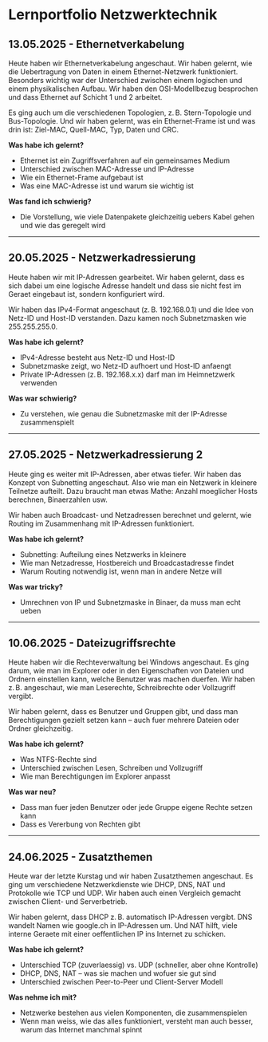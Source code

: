 # Lernportfolio Netzwerktechnik

## 13.05.2025 - Ethernetverkabelung

Heute haben wir Ethernetverkabelung angeschaut. Wir haben gelernt, wie die Uebertragung von Daten in einem Ethernet-Netzwerk funktioniert. Besonders wichtig war der Unterschied zwischen einem logischen und einem physikalischen Aufbau. Wir haben den OSI-Modellbezug besprochen und dass Ethernet auf Schicht 1 und 2 arbeitet.

Es ging auch um die verschiedenen Topologien, z. B. Stern-Topologie und Bus-Topologie. Und wir haben gelernt, was ein Ethernet-Frame ist und was drin ist: Ziel-MAC, Quell-MAC, Typ, Daten und CRC.

**Was habe ich gelernt?**

* Ethernet ist ein Zugriffsverfahren auf ein gemeinsames Medium
* Unterschied zwischen MAC-Adresse und IP-Adresse
* Wie ein Ethernet-Frame aufgebaut ist
* Was eine MAC-Adresse ist und warum sie wichtig ist

**Was fand ich schwierig?**

* Die Vorstellung, wie viele Datenpakete gleichzeitig uebers Kabel gehen und wie das geregelt wird

---

## 20.05.2025 - Netzwerkadressierung

Heute haben wir mit IP-Adressen gearbeitet. Wir haben gelernt, dass es sich dabei um eine logische Adresse handelt und dass sie nicht fest im Geraet eingebaut ist, sondern konfiguriert wird.

Wir haben das IPv4-Format angeschaut (z. B. 192.168.0.1) und die Idee von Netz-ID und Host-ID verstanden. Dazu kamen noch Subnetzmasken wie 255.255.255.0.

**Was habe ich gelernt?**

* IPv4-Adresse besteht aus Netz-ID und Host-ID
* Subnetzmaske zeigt, wo Netz-ID aufhoert und Host-ID anfaengt
* Private IP-Adressen (z. B. 192.168.x.x) darf man im Heimnetzwerk verwenden

**Was war schwierig?**

* Zu verstehen, wie genau die Subnetzmaske mit der IP-Adresse zusammenspielt

---

## 27.05.2025 - Netzwerkadressierung 2

Heute ging es weiter mit IP-Adressen, aber etwas tiefer. Wir haben das Konzept von Subnetting angeschaut. Also wie man ein Netzwerk in kleinere Teilnetze aufteilt. Dazu braucht man etwas Mathe: Anzahl moeglicher Hosts berechnen, Binaerzahlen usw.

Wir haben auch Broadcast- und Netzadressen berechnet und gelernt, wie Routing im Zusammenhang mit IP-Adressen funktioniert.

**Was habe ich gelernt?**

* Subnetting: Aufteilung eines Netzwerks in kleinere
* Wie man Netzadresse, Hostbereich und Broadcastadresse findet
* Warum Routing notwendig ist, wenn man in andere Netze will

**Was war tricky?**

* Umrechnen von IP und Subnetzmaske in Binaer, da muss man echt ueben

---

## 10.06.2025 - Dateizugriffsrechte

Heute haben wir die Rechteverwaltung bei Windows angeschaut. Es ging darum, wie man im Explorer oder in den Eigenschaften von Dateien und Ordnern einstellen kann, welche Benutzer was machen duerfen. Wir haben z. B. angeschaut, wie man Leserechte, Schreibrechte oder Vollzugriff vergibt.

Wir haben gelernt, dass es Benutzer und Gruppen gibt, und dass man Berechtigungen gezielt setzen kann – auch fuer mehrere Dateien oder Ordner gleichzeitig.

**Was habe ich gelernt?**

* Was NTFS-Rechte sind
* Unterschied zwischen Lesen, Schreiben und Vollzugriff
* Wie man Berechtigungen im Explorer anpasst

**Was war neu?**

* Dass man fuer jeden Benutzer oder jede Gruppe eigene Rechte setzen kann
* Dass es Vererbung von Rechten gibt

---

## 24.06.2025 - Zusatzthemen

Heute war der letzte Kurstag und wir haben Zusatzthemen angeschaut. Es ging um verschiedene Netzwerkdienste wie DHCP, DNS, NAT und Protokolle wie TCP und UDP. Wir haben auch einen Vergleich gemacht zwischen Client- und Serverbetrieb.

Wir haben gelernt, dass DHCP z. B. automatisch IP-Adressen vergibt. DNS wandelt Namen wie google.ch in IP-Adressen um. Und NAT hilft, viele interne Geraete mit einer oeffentlichen IP ins Internet zu schicken.

**Was habe ich gelernt?**

* Unterschied TCP (zuverlaessig) vs. UDP (schneller, aber ohne Kontrolle)
* DHCP, DNS, NAT – was sie machen und wofuer sie gut sind
* Unterschied zwischen Peer-to-Peer und Client-Server Modell

**Was nehme ich mit?**

* Netzwerke bestehen aus vielen Komponenten, die zusammenspielen
* Wenn man weiss, wie das alles funktioniert, versteht man auch besser, warum das Internet manchmal spinnt
